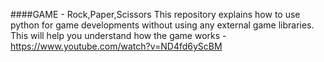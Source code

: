 ####GAME - Rock,Paper,Scissors
This repository explains how to use python for game developments without using any external game libraries.
This will help you understand how the game works - https://www.youtube.com/watch?v=ND4fd6yScBM
